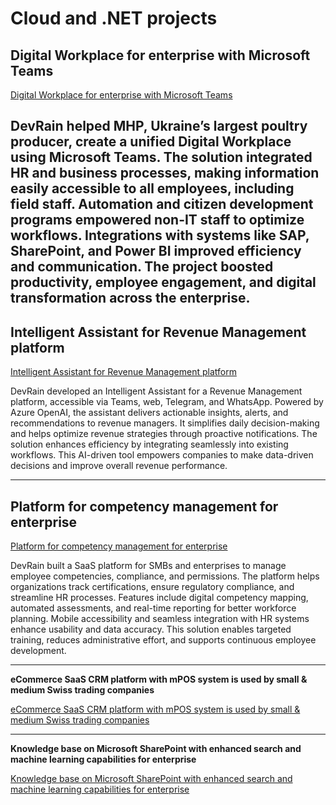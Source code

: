 # Cloud and .NET projects

## Digital Workplace for enterprise with Microsoft Teams

[Digital Workplace for enterprise with Microsoft Teams](Cloud/Digital-Workplace-for-enterprise-with-Microsoft-Teams.md)

DevRain helped MHP, Ukraine’s largest poultry producer, create a unified Digital Workplace using Microsoft Teams. The solution integrated HR and business processes, making information easily accessible to all employees, including field staff. Automation and citizen development programs empowered non-IT staff to optimize workflows. Integrations with systems like SAP, SharePoint, and Power BI improved efficiency and communication. The project boosted productivity, employee engagement, and digital transformation across the enterprise.
---

## Intelligent Assistant for Revenue Management platform

[Intelligent Assistant for Revenue Management platform](Data%20&%20AI/Intelligent-Assistant-for-Revenue-Management-platform.md)

DevRain developed an Intelligent Assistant for a Revenue Management platform, accessible via Teams, web, Telegram, and WhatsApp. Powered by Azure OpenAI, the assistant delivers actionable insights, alerts, and recommendations to revenue managers. It simplifies daily decision-making and helps optimize revenue strategies through proactive notifications. The solution enhances efficiency by integrating seamlessly into existing workflows. This AI-driven tool empowers companies to make data-driven decisions and improve overall revenue performance.

---

## Platform for competency management for enterprise

[Platform for competency management for enterprise](Cloud/SaaS-platform-for-competency,-compliance,-and-permissions-management-for-SMBs-&-enterprises.md)

DevRain built a SaaS platform for SMBs and enterprises to manage employee competencies, compliance, and permissions. The platform helps organizations track certifications, ensure regulatory compliance, and streamline HR processes. Features include digital competency mapping, automated assessments, and real-time reporting for better workforce planning. Mobile accessibility and seamless integration with HR systems enhance usability and data accuracy. This solution enables targeted training, reduces administrative effort, and supports continuous employee development.

---

**eCommerce SaaS CRM platform with mPOS system is used by small & medium Swiss trading companies**

[eCommerce SaaS CRM platform with mPOS system is used by small & medium Swiss trading companies](Cloud/eCommerce-SaaS-CRM-platform-with-mPOS-system-is-used-by-small-&-medium-Swiss-trading-companies.md)

---

**Knowledge base on Microsoft SharePoint with enhanced search and machine learning capabilities for enterprise**

[Knowledge base on Microsoft SharePoint with enhanced search and machine learning capabilities for enterprise](Data%20&%20AI/Knowledge-base-on-Microsoft-SharePoint-with-enhanced-search-and-machine-learning-capabilities-for-enterprise.md)